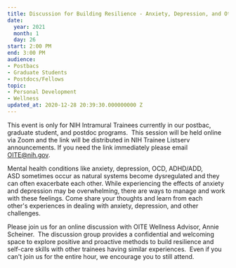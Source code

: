 ```yaml
---
title: Discussion for Building Resilience - Anxiety, Depression, and Other Challenges
date:
  year: 2021
  month: 1
  day: 26
start: 2:00 PM
end: 3:00 PM
audience:
- Postbacs
- Graduate Students
- Postdocs/Fellows
topic:
- Personal Development
- Wellness
updated_at: 2020-12-28 20:39:30.000000000 Z
---
```

<span>This event is only for NIH Intramural
Trainees currently in our postbac, graduate student, and postdoc
programs.  This session will be held online via Zoom and the link will
be distributed in NIH Trainee Listserv announcements. If you need the
link immediately please email OITE@nih.gov. </span>

<span>Mental health conditions like anxiety,
depression, OCD, ADHD/ADD, ASD sometimes occur as natural systems become
dysregulated and they can often exacerbate each other. While
experiencing the effects of anxiety and depression
may be overwhelming, there are ways to manage and work with these
feelings. Come share your thoughts and learn from each
other's experiences in dealing with anxiety, depression, and other
challenges. </span>

<span>Please join us for an online discussion
with OITE Wellness Advisor, Annie Scheiner.  The discussion group
provides a confidential and welcoming space to explore positive and
proactive methods to build resilience and self-care skills with other
trainees having similar experiences.  Even if you can\'t join us for the
entire hour, we encourage you to still attend.  </span>

<span> </span>

 
